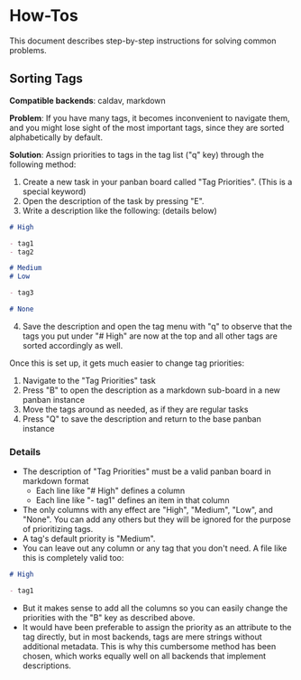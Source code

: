 # How-Tos

This document describes step-by-step instructions for solving common problems.

## Sorting Tags

**Compatible backends**: caldav, markdown

**Problem**: If you have many tags, it becomes inconvenient to navigate them, and you might lose sight of the most important tags, since they are sorted alphabetically by default.

**Solution**: Assign priorities to tags in the tag list ("q" key) through the following method:

1. Create a new task in your panban board called "Tag Priorities". (This is a special keyword)
2. Open the description of the task by pressing "E".
3. Write a description like the following: (details below)

```markdown
# High

- tag1
- tag2

# Medium
# Low

- tag3

# None
```

4. Save the description and open the tag menu with "q" to observe that the tags you put under "# High" are now at the top and all other tags are sorted accordingly as well.


Once this is set up, it gets much easier to change tag priorities:

1. Navigate to the "Tag Priorities" task
2. Press "B" to open the description as a markdown sub-board in a new panban instance
3. Move the tags around as needed, as if they are regular tasks
4. Press "Q" to save the description and return to the base panban instance

### Details

- The description of "Tag Priorities" must be a valid panban board in markdown format
    - Each line like "# High" defines a column
    - Each line like "- tag1" defines an item in that column
- The only columns with any effect are "High", "Medium", "Low", and "None". You can add any others but they will be ignored for the purpose of prioritizing tags.
- A tag's default priority is "Medium".
- You can leave out any column or any tag that you don't need. A file like this is completely valid too:

```markdown
# High

- tag1
```

- But it makes sense to add all the columns so you can easily change the priorities with the "B" key as described above.
- It would have been preferable to assign the priority as an attribute to the tag directly, but in most backends, tags are mere strings without additional metadata. This is why this cumbersome method has been chosen, which works equally well on all backends that implement descriptions.
